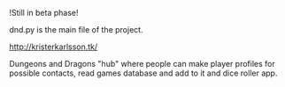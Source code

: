 !Still in beta phase!

dnd.py is the main file of the project.

http://kristerkarlsson.tk/

Dungeons and Dragons "hub" where people can make player profiles for possible contacts, read games database and add to it and dice roller app.


